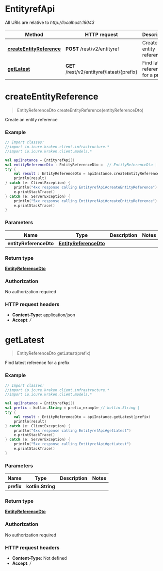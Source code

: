 # EntityrefApi

All URIs are relative to *http://localhost:16043*

Method | HTTP request | Description
------------- | ------------- | -------------
[**createEntityReference**](EntityrefApi.md#createEntityReference) | **POST** /rest/v2/entityref | Create an entity reference
[**getLatest**](EntityrefApi.md#getLatest) | **GET** /rest/v2/entityref/latest/{prefix} | Find latest reference for a prefix 


<a name="createEntityReference"></a>
# **createEntityReference**
> EntityReferenceDto createEntityReference(entityReferenceDto)

Create an entity reference

### Example
```kotlin
// Import classes:
//import io.icure.kraken.client.infrastructure.*
//import io.icure.kraken.client.models.*

val apiInstance = EntityrefApi()
val entityReferenceDto : EntityReferenceDto =  // EntityReferenceDto | 
try {
    val result : EntityReferenceDto = apiInstance.createEntityReference(entityReferenceDto)
    println(result)
} catch (e: ClientException) {
    println("4xx response calling EntityrefApi#createEntityReference")
    e.printStackTrace()
} catch (e: ServerException) {
    println("5xx response calling EntityrefApi#createEntityReference")
    e.printStackTrace()
}
```

### Parameters

Name | Type | Description  | Notes
------------- | ------------- | ------------- | -------------
 **entityReferenceDto** | [**EntityReferenceDto**](EntityReferenceDto.md)|  |

### Return type

[**EntityReferenceDto**](EntityReferenceDto.md)

### Authorization

No authorization required

### HTTP request headers

 - **Content-Type**: application/json
 - **Accept**: */*

<a name="getLatest"></a>
# **getLatest**
> EntityReferenceDto getLatest(prefix)

Find latest reference for a prefix 

### Example
```kotlin
// Import classes:
//import io.icure.kraken.client.infrastructure.*
//import io.icure.kraken.client.models.*

val apiInstance = EntityrefApi()
val prefix : kotlin.String = prefix_example // kotlin.String | 
try {
    val result : EntityReferenceDto = apiInstance.getLatest(prefix)
    println(result)
} catch (e: ClientException) {
    println("4xx response calling EntityrefApi#getLatest")
    e.printStackTrace()
} catch (e: ServerException) {
    println("5xx response calling EntityrefApi#getLatest")
    e.printStackTrace()
}
```

### Parameters

Name | Type | Description  | Notes
------------- | ------------- | ------------- | -------------
 **prefix** | **kotlin.String**|  |

### Return type

[**EntityReferenceDto**](EntityReferenceDto.md)

### Authorization

No authorization required

### HTTP request headers

 - **Content-Type**: Not defined
 - **Accept**: */*

